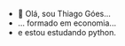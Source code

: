 - 👋 Olá, sou Thiago Góes...
- ... formado em economia...
- e estou estudando python.


<!---
thiagocgoes/thiagocgoes is a ✨ special ✨ repository because its `README.md` (this file) appears on your GitHub profile.
You can click the Preview link to take a look at your changes.
--->
